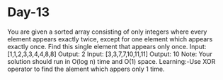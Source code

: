 # Day-13
You are given a sorted array consisting of only integers where every element appears exactly twice, except for one element which appears exactly once. Find this single element that appears only once.
Input: [1,1,2,3,3,4,4,8,8]
Output: 2
Input: [3,3,7,7,10,11,11]
Output: 10
Note: Your solution should run in O(log n) time and O(1) space.
Learning:-Use XOR operator to find the alement which appers only 1 time.
